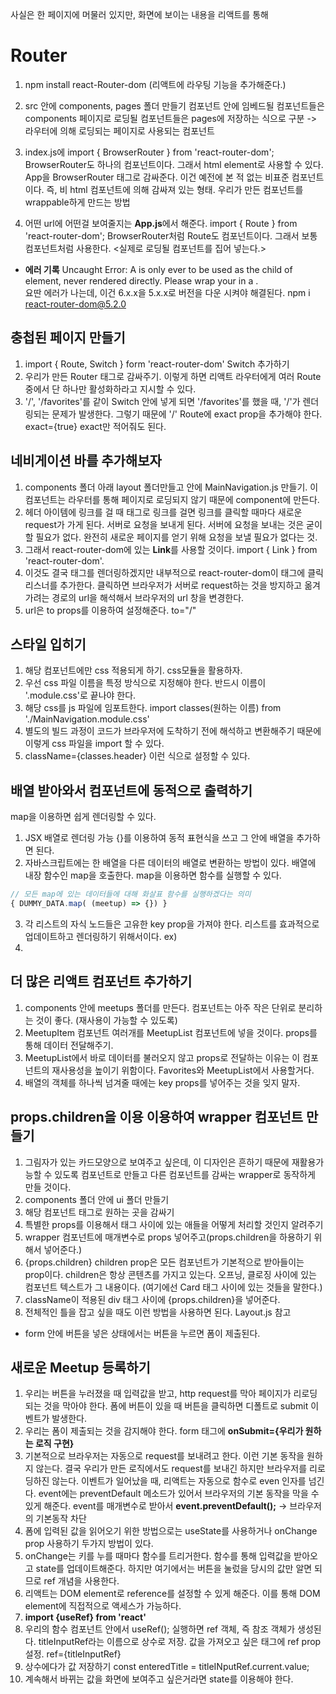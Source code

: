 사실은 한 페이지에 머물러 있지만, 화면에 보이는 내용을 리액트를 통해

# Router
1. npm install react-Router-dom (리액트에 라우팅 기능을 추가해준다.)

2. src 안에 components, pages 폴더 만들기
컴포넌트 안에 임베드될 컴포넌트들은 components
페이지로 로딩될 컴포넌트들은 pages에 저장하는 식으로 구분
-> 라우터에 의해 로딩되는 페이지로 사용되는 컴포넌트

3. index.js에 import { BrowserRouter } from 'react-router-dom';
BrowserRouter도 하나의 컴포넌트이다. 그래서 html element로 사용할 수 있다.
<BrowserRouter> <App /> </BrowserRouter> App을 BrowserRouter 태그로 감싸준다.
이건 예전에 본 적 없는 비표준 컴포넌트이다. 즉, 비 html 컴포넌트에 의해 감싸져 있는 형태.
우리가 만든 컴포넌트를 wrappable하게 만드는 방법

4. 어떤 url에 어떤걸 보여줄지는 **App.js**에서 해준다.
import { Route } from 'react-router-dom';
BrowserRouter처럼 Route도 컴포넌트이다. 그래서 보통 컴포넌트처럼 사용한다.
<Route path='/'> <실제로 로딩될 컴포넌트를 집어 넣는다.> </Route>

- **에러 기록**
 Uncaught Error: A <Route> is only ever to be used as the child of <Routes> element, never rendered directly. Please wrap your <Route> in a <Routes>.   
요딴 에러가 나는데, 이건 6.x.x을 5.x.x로 버전을 다운 시켜야 해결된다.
npm i react-router-dom@5.2.0

## 충첩된 페이지 만들기
1. import { Route, Switch } form 'react-router-dom' Switch 추가하기
2. 우리가 만든 Router <Switch>태그로 감싸주기. 이렇게 하면 리액트 라우터에게 여러 Route 중에서 단 하나만 활성화하라고 지시할 수 있다.
3. '/', '/favorites'를 같이 Switch 안에 넣게 되면 '/favorites'를 했을 때, '/'가 렌더링되는 문제가 발생한다. 그렇기 때문에 '/' Route에 exact prop을 추가해야 한다. exact={true} exact만 적어줘도 된다.

## 네비게이션 바를 추가해보자
1. components 폴더 아래 layout 폴더만들고 안에 MainNavigation.js 만들기. 이 컴포넌트는 라우터를 통해 페이지로 로딩되지 않기 때문에 component에 만든다.
2. 헤더 아이템에 링크를 걸 때 <a>태그로 링크를 걸면 링크를 클릭할 때마다 새로운 request가 가게 된다. 서버로 요청을 보내게 된다. 서버에 요청을 보내는 것은 굳이 할 필요가 없다. 완전히 새로운 페이지를 얻기 위해 요청을 보낼 필요가 없다는 것.
3. 그래서 react-router-dom에 있는 **Link**를 사용할 것이다. import { Link } from 'react-router-dom'.
4. <Link> 이것도 결국 <a>태그를 렌더링하겠지만 내부적으로 react-router-dom이 <a>태그에 클릭 리스너를 추가한다. 클릭하면 브라우저가 서버로 request하는 것을 방지하고 옮겨가려는 경로의 url을 해석해서 브라우저의 url 창을 변경한다.
5. url은 to props를 이용하여 설정해준다. to="/"

## 스타일 입히기
1. 해당 컴포넌트에만 css 적용되게 하기. css모듈을 활용하자.
2. 우선 css 파일 이름을 특정 방식으로 지정해야 한다. 반드시 이름이 '.module.css'로 끝나야 한다.
3. 해당 css를 js 파일에 임포트한다. import classes(원하는 이름) from './MainNavigation.module.css'
4. 별도의 빌드 과정이 코드가 브라우저에 도착하기 전에 해석하고 변환해주기 때문에 이렇게 css 파일을 import 할 수 있다.
5. className={classes.header} 이런 식으로 설정할 수 있다.

## 배열 받아와서 컴포넌트에 동적으로 출력하기
map을 이용하면 쉽게 렌더링할 수 있다.   

1. JSX 배열로 렌더링 가능 {}를 이용하여 동적 표현식을 쓰고 그 안에 배열을 추가하면 된다.
2. 자바스크립트에는 한 배열을 다른 데이터의 배열로 변환하는 방법이 있다. 배열에 내장 함수인 map을 호출한다. map을 이용하면 함수를 실행할 수 있다.
```js
// 모든 map에 있는 데이터들에 대해 화살표 함수를 실행하겠다는 의미
{ DUMMY_DATA.map( (meetup) => {}) }
```
3. 각 리스트의 자식 노드들은 고유한 key prop을 가져야 한다. 리스트를 효과적으로 업데이트하고 렌더링하기 위해서이다. ex) <li key={meetup.id}>

## 더 많은 리액트 컴포넌트 추가하기
1. components 안에 meetups 폴더를 만든다.
컴포넌트는 아주 작은 단위로 분리하는 것이 좋다. (재사용이 가능할 수 있도록)
2. MeetupItem 컴포넌트 여러개를 MeetupList 컴포넌트에 넣을 것이다. props를 통해 데이터 전달해주기.
3. MeetupList에서 바로 데이터를 불러오지 않고 props로 전달하는 이유는 이 컴포넌트의 재사용성을 높이기 위함이다. Favorites와 MeetupList에서 사용할거다.
4. 배열의 객체를 하나씩 넘겨줄 때에는 key props를 넣어주는 것을 잊지 말자.

## props.children을 이용 이용하여 wrapper 컴포넌트 만들기
1. 그림자가 있는 카드모양으로 보여주고 싶은데, 이 디자인은 흔하기 때문에 재활용가능할 수 있도록 컴포넌트로 만들고 다른 컴포넌트를 감싸는 wrapper로 동작하게 만들 것이다.
2. components 폴더 안에 ui 폴더 만들기
3. 해당 컴포넌트 태그로 원하는 곳을 감싸기
4. 특별한 props를 이용해서 태그 사이에 있는 애들을 어떻게 처리할 것인지 알려주기
5. wrapper 컴포넌트에 매개변수로 props 넣어주고(props.children을 하용하기 위해서 넣어준다.)
6. {props.children} children prop은 모든 컴포넌트가 기본적으로 받아들이는 prop이다. children은 항상 콘텐츠를 가지고 있는다. 오프닝, 클로징 사이에 있는 컴포넌트 텍스트가 그 내용이다. (여기에선 Card 태그 사이에 있는 것들을 말한다.)
7. className이 적용된 div 태그 사이에 {props.children}을 넣어준다.
8. 전체적인 틀을 잡고 싶을 때도 이런 방법을 사용하면 된다. Layout.js 참고

- form 안에 버튼을 넣은 상태에서는 버튼을 누르면 폼이 제출된다.

## 새로운 Meetup 등록하기
1. 우리는 버튼을 누러졌을 때 입력값을 받고, http request를 막아 페이지가 리로딩 되는 것을 막아야 한다. 폼에 버튼이 있을 때 버튼을 클릭하면 디폴트로 submit 이벤트가 발생한다.
2. 우리는 폼이 제출되는 것을 감지해야 한다. form 태그에 **onSubmit={우리가 원하는 로직 구현}**
3. 기본적으로 브라우저는 자동으로 request를 보내려고 한다. 이런 기본 동작을 원하지 않는다. 결국 우리가 만든 로직에서도 request를 보내긴 하지만 브라우저를 리로딩하진 않는다. 이벤트가 일어났을 때, 리액트는 자동으로 함수로 even 인자를 넘긴다. event에는 preventDefault 메소드가 있어서 브라우저의 기본 동작을 막을 수 있게 해준다. event를 매개변수로 받아서 **event.preventDefault();** -> 브라우저의 기본동작 차단
4. 폼에 입력된 값을 읽어오기 위한 방법으로는 useState를 사용하거나 onChange prop 사용하기 두가지 방법이 있다.
5. onChange는 키를 누를 때마다 함수를 트리거한다. 함수를 통해 입력값을 받아오고 state를 업데이트해준다. 하지만 여기에서는 버튼을 눌렀을 당시의 값만 알면 되므로 ref 개념을 사용한다.
6. 리액트는 DOM element로 reference를 설정할 수 있게 해준다. 이를 통해 DOM element에 직접적으로 액세스가 가능하다.
7. **import {useRef} from 'react'**
8. 우리의 함수 컴포넌트 안에서 useRef(); 실행하면 ref 객체, 즉 참조 객체가 생성된다. titleInputRef라는 이름으로 상수로 저장. 값을 가져오고 싶은 태그에 ref prop 설정. ref={titleInputRef}
9. 상수에다가 값 저장하기 const enteredTitle = titleINputRef.current.value;
10. 계속해서 바뀌는 값을 화면에 보여주고 싶은거라면 state를 이용해야 한다.
